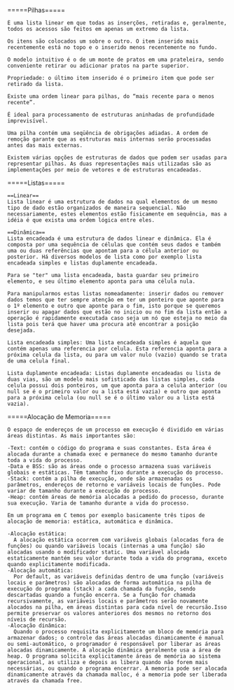 =====Pilhas=====

    É uma lista linear em que todas as inserções, retiradas e, geralmente, todos os acessos são feitos em apenas um extremo da lista.

    Os itens são colocados um sobre o outro. O item inserido mais recentemente está no topo e o inserido menos recentemente no fundo.

    O modelo intuitivo é o de um monte de pratos em uma prateleira, sendo conveniente retirar ou adicionar pratos na parte superior.

    Propriedade: o último item inserido é o primeiro item que pode ser retirado da lista.

    Existe uma ordem linear para pilhas, do “mais recente para o menos recente”.

    É ideal para processamento de estruturas aninhadas de profundidade imprevisível.

    Uma pilha contém uma seqüência de obrigações adiadas. A ordem de remoção garante que as estruturas mais internas serão processadas antes das mais externas.

    Existem várias opções de estruturas de dados que podem ser usadas para representar pilhas. As duas representações mais utilizadas são as implementações por meio de vetores e de estruturas encadeadas.


=====Listas=====

    ==Linear==
    Lista linear é uma estrutura de dados na qual elementos de um mesmo tipo de dado estão organizados de maneira sequencial. Não necessariamente, estes elementos estão fisicamente em sequência, mas a idéia é que exista uma ordem lógica entre eles.

    ==Dinâmica==
    Lista encadeada é uma estrutura de dados linear e dinâmica. Ela é composta por uma sequência de células que contém seus dados e também uma ou duas referências que apontam para a célula anterior ou posterior. Há diversos modelos de lista como por exemplo lista encadeada simples e listas duplamente encadeada.

    Para se "ter" uma lista encadeada, basta guardar seu primeiro elemento, e seu último elemento aponta para uma célula nula.

    Para manipularmos estas listas nomeadamente: inserir dados ou remover dados temos que ter sempre atenção em ter um ponteiro que aponte para o 1º elemento e outro que aponte para o fim, isto porque se queremos inserir ou apagar dados que estão no inicio ou no fim da lista então a operação é rapidamente executada caso seja um nó que esteja no meio da lista pois terá que haver uma procura até encontrar a posição desejada.

    Lista encadeada simples: Uma lista encadeada simples é aquela que contém apenas uma referencia por celula. Esta referencia aponta para a próxima celula da lista, ou para um valor nulo (vazio) quando se trata de uma celula final.

    Lista duplamente encadeada: Listas duplamente encadeadas ou lista de duas vias, são um modelo mais sofisticado das listas simples, cada celula possui dois ponteiros, um que aponta para a celula anterior (ou null se é o primeiro valor ou a lista está vazia) e outro que aponta para a próxima celula (ou null se é o último valor ou a lista está vazia).


=====Alocação de Memoria=====

    O espaço de endereços de um processo em execução é dividido em várias áreas distintas. As mais importantes são:

    -Text: contém o código do programa e suas constantes. Esta área é alocada durante a chamada exec e permanece do mesmo tamanho durante toda a vida do processo.
    -Data e BSS: são as áreas onde o processo armazena suas variáveis globais e estáticas. Têm tamanho fixo durante a execução do processo.
    -Stack: contém a pilha de execução, onde são armazenadas os parâmetros, endereços de retorno e variáveis locais de funções. Pode variar de tamanho durante a execução do processo.
    -Heap: contém áreas de memória alocadas a pedido do processo, durante sua execução. Varia de tamanho durante a vida do processo.

    Em um programa em C temos por exemplo basicamente três tipos de alocação de memoria: estática, automática e dinâmica.

    -Alocação estática: 
      A alocação estática ocorrem com variáveis globais (alocadas fora de funções) ou quando variáveis locais (internas a uma função) são alocadas usando o modificador static. Uma variável alocada estaticamente mantém seu valor durante toda a vida do programa, exceto quando explicitamente modificada.
    -Alocação automática: 
      Por default, as variáveis definidas dentro de uma função (variáveis locais e parâmetros) são alocadas de forma automática na pilha de execução do programa (stack) a cada chamada da função, sendo descartadas quando a função encerra. Se a função for chamada recursivamente, as variáveis locais e parâmetros serão novamente alocados na pilha, em áreas distintas para cada nível de recursão.Isso permite preservar os valores anteriores dos mesmos no retorno dos níveis de recursão.
    -Alocação dinâmica: 
      Quando o processo requisita explicitamente um bloco de memória para armazenar dados; o controle das áreas alocadas dinamicamente é manual ou semi-automático, o programador é responsável por liberar as áreas alocadas dinamicamente. A alocação dinâmica geralmente usa a área de heap. O programa solicita explicitamente áreas de memória ao sistema operacional, as utiliza e depois as libera quando não forem mais necessárias, ou quando o programa encerrar. A memoria pode ser alocada dinamicamente através da chamada malloc, é a memoria pode ser liberada através da chamada free.